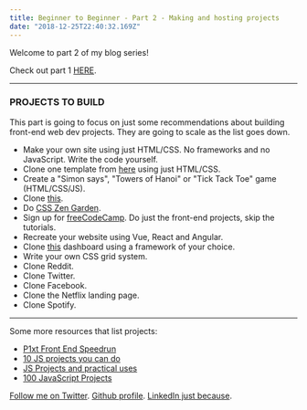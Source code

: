 ```yaml
---
title: Beginner to Beginner - Part 2 - Making and hosting projects
date: "2018-12-25T22:40:32.169Z"
---
```


Welcome to part 2 of my blog series!

Check out part 1 [HERE](http://zane-blog.surge.sh/front-end-guide/).

---

### PROJECTS TO BUILD ###

This part is going to focus on just some recommendations about building front-end web dev projects. They are going
to scale as the list goes down.

* Make your own site using just HTML/CSS. No frameworks and no JavaScript. Write the code yourself.
* Clone one template from [here](https://www.free-css.com/free-css-templates) using just HTML/CSS.
* Create a "Simon says", "Towers of Hanoi" or "Tick Tack Toe" game (HTML/CSS/JS).
* Clone [this](https://creativemarket.com/ikonome/686585-Material-Resume-Blue/screenshots#screenshot2).
* Do [CSS Zen Garden](http://www.csszengarden.com/).
* Sign up for [freeCodeCamp](https://www.freecodecamp.org/). Do just the front-end projects, skip the tutorials.
* Recreate your website using Vue, React and Angular.
* Clone [this](https://demos.creative-tim.com/vue-paper-dashboard-pro/#/admin/overview) dashboard using a framework of your choice.
* Write your own CSS grid system.
* Clone Reddit.
* Clone Twitter.
* Clone Facebook.
* Clone the Netflix landing page.
* Clone Spotify.

---

Some more resources that list projects:
* [P1xt Front End Speedrun](https://github.com/P1xt/p1xt-guides/blob/master/speedrun-practice/frontend-dev.md)
* [10 JS projects you can do](https://skillcrush.com/2018/06/18/projects-you-can-do-with-javascript/)
* [JS Projects and practical uses](https://dev.to/yaphi1/javascript-project-ideas-and-practical-uses)
* [100 JavaScript Projects](https://github.com/jessabean/100-javascript-projects)


[Follow me on Twitter](https://twitter.com/zasuh_).
[Github profile](https://github.com/zasuh).
[LinkedIn just because](https://www.linkedin.com/in/zasuhadolnik/).
